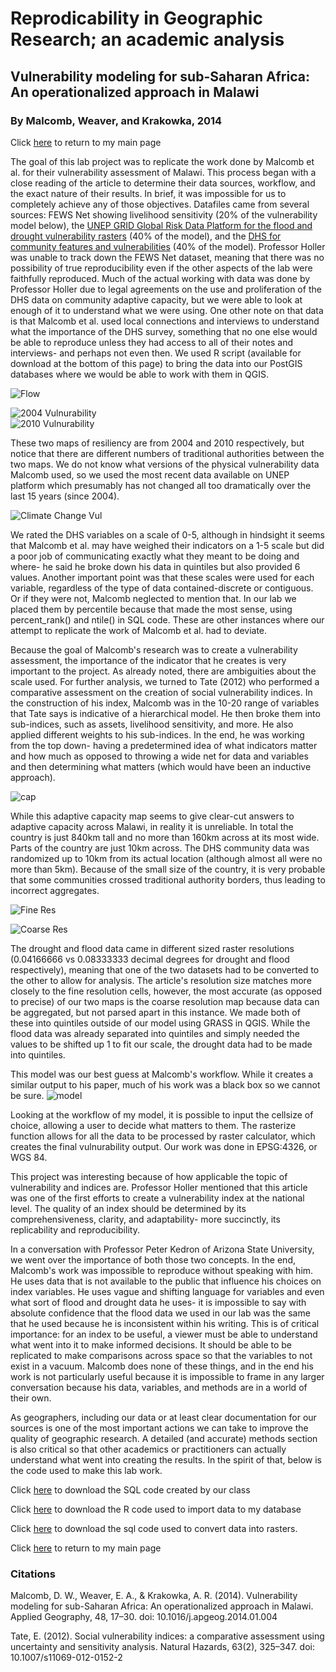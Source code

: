 # Reprodicability in Geographic Research; an academic analysis
## Vulnerability modeling for sub-Saharan Africa: An operationalized approach in Malawi
### By Malcomb, Weaver, and Krakowka, 2014

Click [here](index.md) to return to my main page

The goal of this lab project was to replicate the work done by Malcomb et al. for their vulnerability assessment of Malawi. This process began with a close reading of the article to determine their data sources, workflow, and the exact nature of their results. In brief, it was impossible for us to completely achieve any of those objectives. Datafiles came from several sources: FEWS Net showing livelihood sensitivity (20% of the vulnerability model below), the [UNEP GRID Global Risk Data Platform for the flood and drought vulnerability rasters](https://preview.grid.unep.ch/index.php?preview=data&lang=eng) (40% of the model), and the [DHS for community features and vulnerabilities](https://dhsprogram.com/data/Using-Datasets-for-Analysis.cfm) (40% of the model). Professor Holler was unable to track down the FEWS Net dataset, meaning that there was no possibility of true reproducibility even if the other aspects of the lab were faithfully reproduced. Much of the actual working with data was done by Professor Holler due to legal agreements on the use and proliferation of the DHS data on community adaptive capacity, but we were able to look at enough of it to understand what we were using. One other note on that data is that Malcomb et al. used local connections and interviews to understand what the importance of the DHS survey, something that no one else would be able to reproduce unless they had access to all of their notes and interviews- and perhaps not even then. We used R script (available for download at the bottom of this page) to bring the data into our PostGIS databases where we would be able to work with them in QGIS.

![Flow](Flow.PNG)


![2004 Vulnurability](MalcombRes.PNG) 	
![2010 Vulnurability](MalcombRes2010.PNG)

These two maps of resiliency are from 2004 and 2010 respectively, but notice that there are different numbers of traditional authorities between the two maps. We do not know what versions of the physical vulnerability data Malcomb used, so we used the most recent data available on UNEP platform which presumably has not changed all too dramatically over the last 15 years (since 2004).

![Climate Change Vul](MalcombCC.PNG)

We rated the DHS variables on a scale of 0-5, although in hindsight it seems that Malcomb et al. may have weighed their indicators on a 1-5 scale but did a poor job of communicating exactly what they meant to be doing and where- he said he broke down his data in quintiles but also provided 6 values. Another important point was that these scales were used for each variable, regardless of the type of data contained-discrete or contiguous. Or if they were not, Malcomb neglected to mention that. In our lab we placed them by percentile because that made the most sense, using percent_rank() and ntile() in SQL code. These are other instances where our attempt to replicate the work of Malcomb et al. had to deviate.

Because the goal of Malcomb's research was to create a vulnerability assessment, the importance of the indicator that he creates is very important to the project. As already noted, there are ambiguities about the scale used. For further analysis, we turned to Tate (2012) who performed a comparative assessment on the creation of social vulnerability indices. In the construction of his index, Malcomb was in the 10-20 range of variables that Tate says is indicative of a hierarchical model. He then broke them into sub-indices, such as assets, livelihood sensitivity, and more. He also applied different weights to his sub-indices. In the end, he was working from the top down- having a predetermined idea of what indicators matter and how much as opposed to throwing a wide net for data and variables and then determining what matters (which would have been an inductive approach). 

![cap](adaptiveC.PNG)

While this adaptive capacity map seems to give clear-cut answers to adaptive capacity across Malawi, in reality it is unreliable. In total the country is just 840km tall and no more than 160km across at its most wide. Parts of the country are just 10km across. The DHS community data was randomized up to 10km from its actual location (although almost all were no more than 5km). Because of the small size of the country, it is very probable that some communities crossed traditional authority borders, thus leading to incorrect aggregates.

![Fine Res](Finepic3.png)

![Coarse Res](Coarsepic3.png)

The drought and flood data came in different sized raster resolutions (0.04166666 vs 0.08333333 decimal degrees for drought and flood respectively), meaning that one of the two datasets had to be converted to the other to allow for analysis. The article's resolution size matches more closely to the fine resolution cells, however, the most accurate (as opposed to precise) of our two maps is the coarse resolution map because data can be aggregated, but not parsed apart in this instance. We made both of these into quintiles outside of our model using GRASS in QGIS. While the flood data was already separated into quintiles and simply needed the values to be shifted up 1 to fit our scale, the drought data had to be made into quintiles.

This model was our best guess at Malcomb's workflow. While it creates a similar output to his paper, much of his work was a black box so we cannot be sure.
![model](model_vulnurability.PNG)

Looking at the workflow of my model, it is possible to input the cellsize of choice, allowing a user to decide what matters to them. The rasterize function allows for all the data to be processed by raster calculator, which creates the final vulnurability output. Our work was done in EPSG:4326, or WGS 84.

This project was interesting because of how applicable the topic of vulnerability and indices are. Professor Holler mentioned that this article was one of the first efforts to create a vulnerability index at the national level. The quality of an index should be determined by its comprehensiveness, clarity, and adaptability- more succinctly, its replicability and reproducibility. 

In a conversation with Professor Peter Kedron of Arizona State University, we went over the importance of both those two concepts. In the end, Malcomb's work was impossible to reproduce without speaking with him. He uses data that is not available to the public that influence his choices on index variables. He uses vague and shifting language for variables and even what sort of flood and drought data he uses- it is impossible to say with absolute confidence that the flood data we used in our lab was the same that he used because he is inconsistent within his writing. This is of critical importance: for an index to be useful, a viewer must be able to understand what went into it to make informed decisions. It should be able to be replicated to make comparisons across space so that the variables to not exist in a vacuum. Malcomb does none of these things, and in the end his work is not particularly useful because it is impossible to frame in any larger conversation because his data, variables, and methods are in a world of their own. 

As geographers, including our data or at least clear documentation for our sources is one of the most important actions we can take to improve the quality of geographic research. A detailed (and accurate) methods section is also critical so that other academics or practitioners can actually understand what went into creating the results. In the spirit of that, below is the code used to make this lab work.

Click [here](vulnerabilitySQL.sql) to download the SQL code created by our class

Click [here](rupload.r) to download the R code used to import data to my database

Click [here](flood.sql) to download the sql code used to convert data into rasters.

Click [here](index.md) to return to my main page

### Citations

Malcomb, D. W., Weaver, E. A., & Krakowka, A. R. (2014). Vulnerability modeling for sub-Saharan Africa: An operationalized approach in Malawi. Applied Geography, 48, 17–30. doi: 10.1016/j.apgeog.2014.01.004

Tate, E. (2012). Social vulnerability indices: a comparative assessment using uncertainty and sensitivity analysis. Natural Hazards, 63(2), 325–347. doi: 10.1007/s11069-012-0152-2
